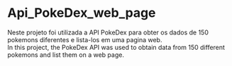 # Api_PokeDex_web_page
Neste projeto foi utilizada a API PokeDex para obter os dados de 150 pokemons diferentes e lista-los em uma pagina web. <br>
In this project, the PokeDex API was used to obtain data from 150 different pokemons and list them on a web page.
